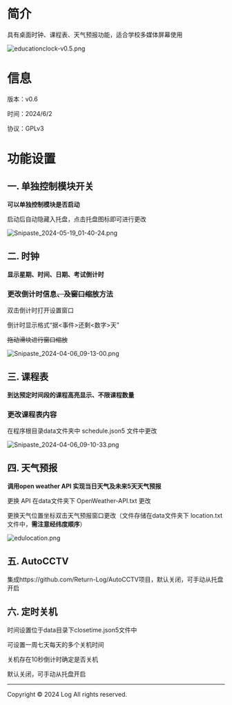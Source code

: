 # 简介

具有桌面时钟、课程表、天气预报功能，适合学校多媒体屏幕使用

![educationclock-v0.5.png](https://s2.loli.net/2024/05/19/odck6U2qWzPKZJB.png)

# 信息

版本：v0.6

时间：2024/6/2

协议：GPLv3

# 功能设置

## 一. 单独控制模块开关

**可以单独控制模块是否启动**

启动后自动隐藏入托盘，点击托盘图标即可进行更改

![Snipaste_2024-05-19_01-40-24.png](https://s2.loli.net/2024/05/19/K9QfVBHXYMFGuPT.png)

## 二. 时钟

**显示星期、时间、日期、考试倒计时**

### 更改倒计时信息~~、及窗口缩放~~方法

双击倒计时打开设置窗口

倒计时显示格式“据<事件>还剩<数字>天”

~~拖动滑块进行窗口缩放~~

![Snipaste_2024-04-06_09-13-00.png](https://s2.loli.net/2024/04/06/tFi6ejuzHyE8OQ9.png)

## 三. 课程表

**到达预定时间段的课程高亮显示、不限课程数量**

### 更改课程表内容

在程序根目录data文件夹中 schedule.json5 文件中更改

![Snipaste_2024-04-06_09-10-33.png](https://s2.loli.net/2024/04/06/JR1aS6KWwbXPhgE.png)

## 四. 天气预报

**调用open weather API 实现当日天气及未来5天天气预报**

更换 API 在data文件夹下 OpenWeather-API.txt 更改

更换天气位置坐标双击天气预报窗口更改（文件存储在data文件夹下 location.txt 文件中，**需注意经纬度顺序**）

![edulocation.png](https://s2.loli.net/2024/05/19/nYFcgqUQ4OPikK6.png)

## 五. AutoCCTV

集成https://github.com/Return-Log/AutoCCTV项目，默认关闭，可手动从托盘开启

## 六. 定时关机

时间设置位于data目录下closetime.json5文件中

可设置一周七天每天的多个关机时间

关机存在10秒倒计时确定是否关机

默认关闭，可手动从托盘开启

------

Copyright © 2024  Log  All rights reserved.

